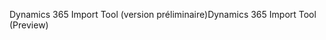 <span data-ttu-id="26def-101">Dynamics 365 Import Tool (version préliminaire)</span><span class="sxs-lookup"><span data-stu-id="26def-101">Dynamics 365 Import Tool (Preview)</span></span>
